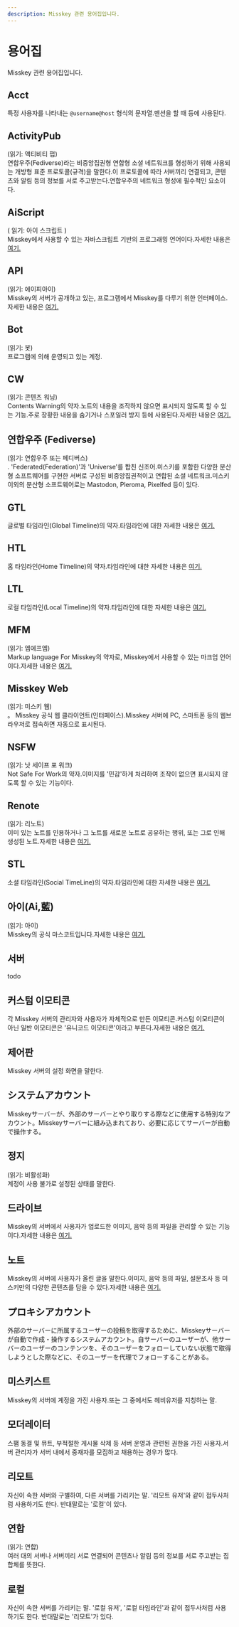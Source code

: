 ```yaml
---
description: Misskey 관련 용어집입니다.
---
```


# 용어집

Misskey 관련 용어집입니다.

## Acct

특정 사용자를 나타내는 `@username@host` 형식의 문자열.멘션을 할 때 등에 사용된다.

## ActivityPub

(읽기: 액티비티 펍)<br>
연합우주(Fediverse)라는 비중앙집권형 연합형 소셜 네트워크를 형성하기 위해 사용되는 개방형 표준 프로토콜(규격)을 말한다.이 프로토콜에 따라 서버끼리 연결되고, 콘텐츠와 알림 등의 정보를 서로 주고받는다.연합우주의 네트워크 형성에 필수적인 요소이다.

## AiScript

( 읽기: 아이 스크립트 )<br>
Misskey에서 사용할 수 있는 자바스크립트 기반의 프로그래밍 언어이다.자세한 내용은 [여기.](https://aiscript-dev.github.io/)

## API

(읽기: 에이피아이)<br>
Misskey의 서버가 공개하고 있는, 프로그램에서 Misskey를 다루기 위한 인터페이스.자세한 내용은 [여기.](../../for-developers/api)

## Bot

(읽기: 봇)<br>
프로그램에 의해 운영되고 있는 계정.

## CW

(읽기: 콘텐츠 워닝)<br>
Contents Warning의 약자.노트의 내용을 조작하지 않으면 표시되지 않도록 할 수 있는 기능.주로 장황한 내용을 숨기거나 스포일러 방지 등에 사용된다.자세한 내용은 [여기.](../features/note/#cw)

## 연합우주 (Fediverse)

(읽기: 연합우주 또는 페디버스)<br>.
'Federated(Federation)'과 'Universe'를 합친 신조어.미스키를 포함한 다양한 분산형 소프트웨어를 구현한 서버로 구성된 비중앙집권적이고 연합된 소셜 네트워크.미스키 이외의 분산형 소프트웨어로는 Mastodon, Pleroma, Pixelfed 등이 있다.

## GTL

글로벌 타임라인(Global Timeline)의 약자.타임라인에 대한 자세한 내용은 [여기.](../features/timeline)

## HTL

홈 타임라인(Home Timeline)의 약자.타임라인에 대한 자세한 내용은 [여기.](../features/timeline)

## LTL

로컬 타임라인(Local Timeline)의 약자.타임라인에 대한 자세한 내용은 [여기.](../features/timeline)

## MFM

(읽기: 엠에프엠)<br>
Markup language For Misskey의 약자로, Misskey에서 사용할 수 있는 마크업 언어이다.자세한 내용은 [여기.](../features/mfm)

## Misskey Web

(읽기: 미스키 웹)<br>。
Misskey 공식 웹 클라이언트(인터페이스).Misskey 서버에 PC, 스마트폰 등의 웹브라우저로 접속하면 자동으로 표시된다.

## NSFW

(읽기: 낫 세이프 포 워크)<br>
Not Safe For Work의 약자.이미지를 '민감'하게 처리하여 조작이 없으면 표시되지 않도록 할 수 있는 기능이다.

## Renote

(읽기: 리노트)<br>
이미 있는 노트를 인용하거나 그 노트를 새로운 노트로 공유하는 행위, 또는 그로 인해 생성된 노트.자세한 내용은 [여기.](../features/note/#renote)

## STL

소셜 타임라인(Social TimeLine)의 약자.타임라인에 대한 자세한 내용은 [여기.](../features/timeline)

## 아이(Ai,藍)

(읽기: 아이)<br>
Misskey의 공식 마스코트입니다.자세한 내용은 [여기.](https://xn--931a.moe/)

## 서버

todo

## 커스텀 이모티콘

각 Misskey 서버의 관리자와 사용자가 자체적으로 만든 이모티콘.커스텀 이모티콘이 아닌 일반 이모티콘은 '유니코드 이모티콘'이라고 부른다.자세한 내용은 [여기.](../features/custom-emoji)

## 제어판

Misskey 서버의 설정 화면을 말한다.

## システムアカウント

Misskeyサーバーが、外部のサーバーとやり取りする際などに使用する特別なアカウント。Misskeyサーバーに組み込まれており、必要に応じてサーバーが自動で操作する。

## 정지

(읽기: 비활성화)<br>
계정이 사용 불가로 설정된 상태를 말한다.

## 드라이브

Misskey의 서버에서 사용자가 업로드한 이미지, 음악 등의 파일을 관리할 수 있는 기능이다.자세한 내용은 [여기.](../features/drive)

## 노트

Misskey의 서버에 사용자가 올린 글을 말한다.이미지, 음악 등의 파일, 설문조사 등 미스키만의 다양한 콘텐츠를 담을 수 있다.자세한 내용은 [여기.](../features/note)

## プロキシアカウント

外部のサーバーに所属するユーザーの投稿を取得するために、Misskeyサーバーが自動で作成・操作するシステムアカウント。自サーバーのユーザーが、他サーバーのユーザーのコンテンツを、そのユーザーをフォローしていない状態で取得しようとした際などに、そのユーザーを代理でフォローすることがある。

## 미스키스트

Misskey의 서버에 계정을 가진 사용자.또는 그 중에서도 헤비유저를 지칭하는 말.

## 모더레이터

스팸 동결 및 뮤트, 부적절한 게시물 삭제 등 서버 운영과 관련된 권한을 가진 사용자.서버 관리자가 서버 내에서 중재자를 모집하고 채용하는 경우가 많다.

## 리모트

자신이 속한 서버와 구별하여, 다른 서버를 가리키는 말. '리모트 유저'와 같이 접두사처럼 사용하기도 한다. 반대말로는 '로컬'이 있다.

## 연합

(읽기: 연합)<br>
여러 대의 서버나 서버끼리 서로 연결되어 콘텐츠나 알림 등의 정보를 서로 주고받는 집합체를 뜻한다.

## 로컬

자신이 속한 서버를 가리키는 말. '로컬 유저', '로컬 타임라인'과 같이 접두사처럼 사용하기도 한다. 반대말로는 '리모트'가 있다.
